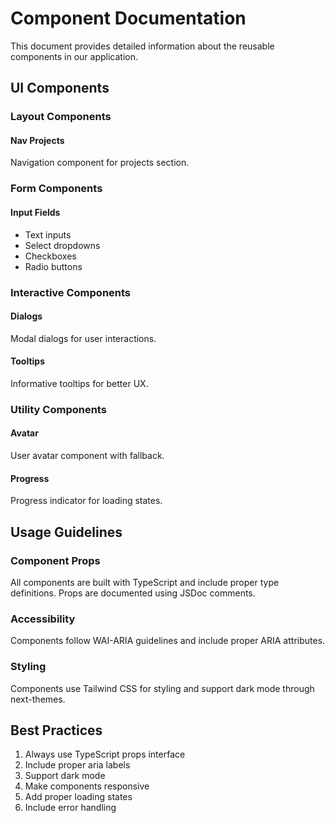 # Component Documentation

This document provides detailed information about the reusable components in our application.

## UI Components

### Layout Components

#### Nav Projects
Navigation component for projects section.

### Form Components

#### Input Fields
- Text inputs
- Select dropdowns
- Checkboxes
- Radio buttons

### Interactive Components

#### Dialogs
Modal dialogs for user interactions.

#### Tooltips
Informative tooltips for better UX.

### Utility Components

#### Avatar
User avatar component with fallback.

#### Progress
Progress indicator for loading states.

## Usage Guidelines

### Component Props

All components are built with TypeScript and include proper type definitions. Props are documented using JSDoc comments.

### Accessibility

Components follow WAI-ARIA guidelines and include proper ARIA attributes.

### Styling

Components use Tailwind CSS for styling and support dark mode through next-themes.

## Best Practices

1. Always use TypeScript props interface
2. Include proper aria labels
3. Support dark mode
4. Make components responsive
5. Add proper loading states
6. Include error handling

